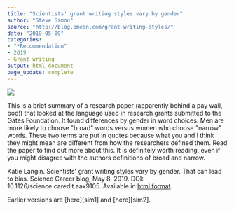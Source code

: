 ```yaml
---
title: "Scientists' grant writing styles vary by gender"
author: "Steve Simon"
source: "http://blog.pmean.com/grant-writing-styles/"
date: "2019-05-09"
categories:
- "*Recommendation"
- 2019
- Grant writing
output: html_document
page_update: complete
---
```


![](http://www.pmean.com/new-images/19/grant-writing-styles01.png)

<div class="notes">

This is a brief summary of a research paper (apparently behind a pay wall, boo!) that looked at the language used in research grants submitted to the Gates Foundation. It found differences by gender in word choices. Men are more likely to choose "broad" words versus women who choose "narrow" words. These two terms are put in quotes because what you and I think they might mean are different from how the researchers defined them. Read the paper to find out more about this. It is definitely worth reading, even if you might disagree with the authors definitions of broad and narrow.

Katie Langin. Scientists' grant writing styles vary by gender. That can lead to bias. Science Career blog, May 8, 2019. DOI: 10.1126/science.caredit.aax9105. Available in [html format][lan1].

[lan1]: https://www.sciencemag.org/careers/2019/05/scientists-grant-writing-styles-vary-gender-can-lead-bias

</div>
Earlier versions are [here][sim1] and [here][sim2].
 
[sim1]: http://blog.pmean.com/grant-writing-styles/
[sim2]: http://new.pmean.com/grant-writing-styles/
 
